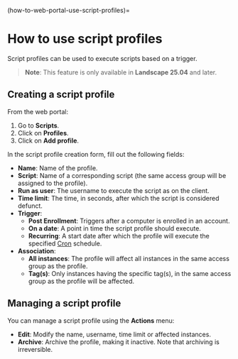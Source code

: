 (how-to-web-portal-use-script-profiles)=
# How to use script profiles

Script profiles can be used to execute scripts based on a trigger.

> **Note**: This feature is only available in **Landscape 25.04** and later.

## Creating a script profile

From the web portal:

1. Go to **Scripts**.
2. Click on **Profiles**.
3. Click on **Add profile**.

In the script profile creation form, fill out the following fields:

- **Name**: Name of the profile.
- **Script**: Name of a corresponding script (the same access group will be assigned to the profile).
- **Run as user**: The username to execute the script as on the client.
- **Time limit**: The time, in seconds, after which the script is considered defunct.
- **Trigger**:
    - **Post Enrollment**: Triggers after a computer is enrolled in an account.
    - **On a date**: A point in time the script profile should execute.
    - **Recurring**: A start date after which the profile will execute the specified [Cron](https://en.wikipedia.org/wiki/Cron) schedule.
- **Association**:
    - **All instances**: The profile will affect all instances in the same access group as the profile.
    - **Tag(s)**: Only instances having the specific tag(s), in the same access group as the profile will be affected.

## Managing a script profile

You can manage a script profile using the **Actions** menu:

- **Edit**: Modify the name, username, time limit or affected instances.
- **Archive**: Archive the profile, making it inactive.
               Note that archiving is irreversible.
